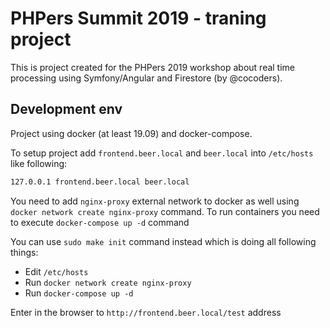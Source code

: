 # PHPers Summit 2019 - traning project

This is project created for the PHPers 2019 workshop about real time processing using Symfony/Angular and Firestore (by @cocoders).

## Development env

Project using docker (at least 19.09) and docker-compose.

To setup project add `frontend.beer.local` and `beer.local` into `/etc/hosts`
like following:

```bash
127.0.0.1 frontend.beer.local beer.local
```

You need to add `nginx-proxy` external network to docker as well using `docker network create nginx-proxy` command.
To run containers you need to execute `docker-compose up -d` command

You can use `sudo make init` command instead which is doing all following things:

* Edit `/etc/hosts`
* Run `docker network create nginx-proxy`
* Run `docker-compose up -d`

Enter in the browser to `http://frontend.beer.local/test` address
